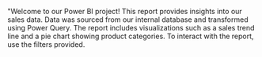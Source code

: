 
"Welcome to our Power BI project! This report provides insights into our sales data. Data was sourced from our internal database and transformed using Power Query. The report includes visualizations such as a sales trend line and a pie chart showing product categories. To interact with the report, use the filters provided.
